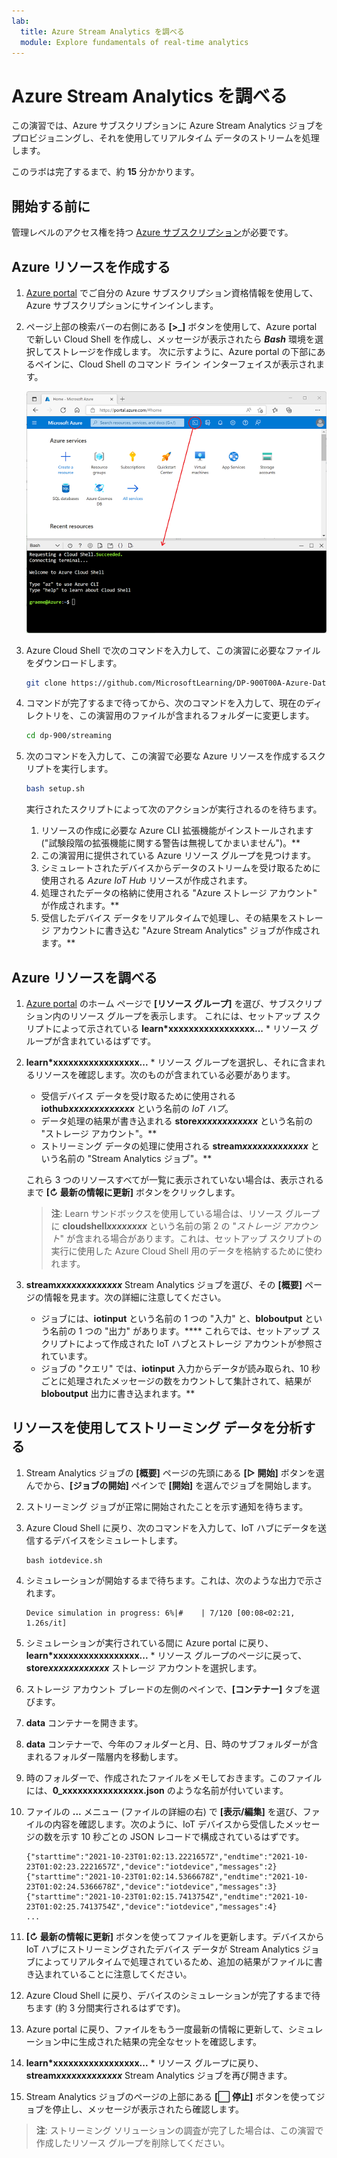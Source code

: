 ```yaml
---
lab:
  title: Azure Stream Analytics を調べる
  module: Explore fundamentals of real-time analytics
---
```


# <a name="explore-azure-stream-analytics"></a>Azure Stream Analytics を調べる

この演習では、Azure サブスクリプションに Azure Stream Analytics ジョブをプロビジョニングし、それを使用してリアルタイム データのストリームを処理します。

このラボは完了するまで、約 **15** 分かかります。

## <a name="before-you-start"></a>開始する前に

管理レベルのアクセス権を持つ [Azure サブスクリプション](https://azure.microsoft.com/free)が必要です。

## <a name="create-azure-resources"></a>Azure リソースを作成する

1. [Azure portal](https://portal.azure.com) でご自分の Azure サブスクリプション資格情報を使用して、Azure サブスクリプションにサインインします。

1. ページ上部の検索バーの右側にある **[\>_]** ボタンを使用して、Azure portal で新しい Cloud Shell を作成し、メッセージが表示されたら ***Bash*** 環境を選択してストレージを作成します。 次に示すように、Azure portal の下部にあるペインに、Cloud Shell のコマンド ライン インターフェイスが表示されます。

    ![Azure portal と Cloud Shell のペイン](./images/cloud-shell.png)

1. Azure Cloud Shell で次のコマンドを入力して、この演習に必要なファイルをダウンロードします。

    ```bash
    git clone https://github.com/MicrosoftLearning/DP-900T00A-Azure-Data-Fundamentals dp-900
    ```

1. コマンドが完了するまで待ってから、次のコマンドを入力して、現在のディレクトリを、この演習用のファイルが含まれるフォルダーに変更します。

    ```bash
    cd dp-900/streaming
    ```

1. 次のコマンドを入力して、この演習で必要な Azure リソースを作成するスクリプトを実行します。

    ```bash
    bash setup.sh
    ```

    実行されたスクリプトによって次のアクションが実行されるのを待ちます。

    1. リソースの作成に必要な Azure CLI 拡張機能がインストールされます ("試験段階の拡張機能に関する警告は無視してかまいません")。**
    1. この演習用に提供されている Azure リソース グループを見つけます。
    1. シミュレートされたデバイスからデータのストリームを受け取るために使用される *Azure IoT Hub* リソースが作成されます。
    1. 処理されたデータの格納に使用される "Azure ストレージ アカウント" が作成されます。**
    1. 受信したデバイス データをリアルタイムで処理し、その結果をストレージ アカウントに書き込む "Azure Stream Analytics" ジョブが作成されます。**

## <a name="explore-the-azure-resources"></a>Azure リソースを調べる

1. [Azure portal](https://portal.azure.com?azure-portal=true) のホーム ページで **[リソース グループ]** を選び、サブスクリプション内のリソース グループを表示します。 これには、セットアップ スクリプトによって示されている **learn*xxxxxxxxxxxxxxxxx...** * リソース グループが含まれているはずです。
2. **learn*xxxxxxxxxxxxxxxxx...** * リソース グループを選択し、それに含まれるリソースを確認します。次のものが含まれている必要があります。
    - 受信デバイス データを受け取るために使用される **iothub*xxxxxxxxxxxxx*** という名前の *IoT ハブ*。
    - データ処理の結果が書き込まれる **store*xxxxxxxxxxxx*** という名前の "ストレージ アカウント"。**
    - ストリーミング データの処理に使用される **stream*xxxxxxxxxxxxx*** という名前の "Stream Analytics ジョブ"。**

    これら 3 つのリソースすべてが一覧に表示されていない場合は、表示されるまで **[&#8635; 最新の情報に更新]** ボタンをクリックします。

    > **注**: Learn サンドボックスを使用している場合は、リソース グループに **cloudshell*xxxxxxxx*** という名前の第 2 の "*ストレージ アカウント*" が含まれる場合があります。これは、セットアップ スクリプトの実行に使用した Azure Cloud Shell 用のデータを格納するために使われます。

3. **stream*xxxxxxxxxxxxx*** Stream Analytics ジョブを選び、その **[概要]** ページの情報を見ます。次の詳細に注意してください。
    - ジョブには、**iotinput** という名前の 1 つの "入力" と、**bloboutput** という名前の 1 つの "出力" があります。**** これらでは、セットアップ スクリプトによって作成された IoT ハブとストレージ アカウントが参照されています。
    - ジョブの "クエリ" では、**iotinput** 入力からデータが読み取られ、10 秒ごとに処理されたメッセージの数をカウントして集計されて、結果が **bloboutput** 出力に書き込まれます。**

## <a name="use-the-resources-to-analyze-streaming-data"></a>リソースを使用してストリーミング データを分析する

1. Stream Analytics ジョブの **[概要]** ページの先頭にある **[&#9655; 開始]** ボタンを選んでから、**[ジョブの開始]** ペインで **[開始]** を選んでジョブを開始します。
2. ストリーミング ジョブが正常に開始されたことを示す通知を待ちます。
3. Azure Cloud Shell に戻り、次のコマンドを入力して、IoT ハブにデータを送信するデバイスをシミュレートします。

    ```
    bash iotdevice.sh
    ```

4. シミュレーションが開始するまで待ちます。これは、次のような出力で示されます。

    ```
    Device simulation in progress: 6%|#    | 7/120 [00:08<02:21, 1.26s/it]
    ```

5. シミュレーションが実行されている間に Azure portal に戻り、**learn*xxxxxxxxxxxxxxxxx...** * リソース グループのページに戻って、**store*xxxxxxxxxxxx*** ストレージ アカウントを選択します。
6. ストレージ アカウント ブレードの左側のペインで、**[コンテナー]** タブを選びます。
7. **data** コンテナーを開きます。
8. **data** コンテナーで、今年のフォルダーと月、日、時のサブフォルダーが含まれるフォルダー階層内を移動します。
9. 時のフォルダーで、作成されたファイルをメモしておきます。このファイルには、**0_xxxxxxxxxxxxxxxx.json** のような名前が付いています。
10. ファイルの **...** メニュー (ファイルの詳細の右) で **[表示/編集]** を選び、ファイルの内容を確認します。次のように、IoT デバイスから受信したメッセージの数を示す 10 秒ごとの JSON レコードで構成されているはずです。

    ```
    {"starttime":"2021-10-23T01:02:13.2221657Z","endtime":"2021-10-23T01:02:23.2221657Z","device":"iotdevice","messages":2}
    {"starttime":"2021-10-23T01:02:14.5366678Z","endtime":"2021-10-23T01:02:24.5366678Z","device":"iotdevice","messages":3}
    {"starttime":"2021-10-23T01:02:15.7413754Z","endtime":"2021-10-23T01:02:25.7413754Z","device":"iotdevice","messages":4}
    ...
    ```

11. **[&#8635; 最新の情報に更新]** ボタンを使ってファイルを更新します。デバイスから IoT ハブにストリーミングされたデバイス データが Stream Analytics ジョブによってリアルタイムで処理されているため、追加の結果がファイルに書き込まれていることに注意してください。
12. Azure Cloud Shell に戻り、デバイスのシミュレーションが完了するまで待ちます (約 3 分間実行されるはずです)。
13. Azure portal に戻り、ファイルをもう一度最新の情報に更新して、シミュレーション中に生成された結果の完全なセットを確認します。
14. **learn*xxxxxxxxxxxxxxxxx...** * リソース グループに戻り、**stream*xxxxxxxxxxxxx*** Stream Analytics ジョブを再び開きます。
15. Stream Analytics ジョブのページの上部にある **[&#11036; 停止]** ボタンを使ってジョブを停止し、メッセージが表示されたら確認します。

> **注**: ストリーミング ソリューションの調査が完了した場合は、この演習で作成したリソース グループを削除してください。
